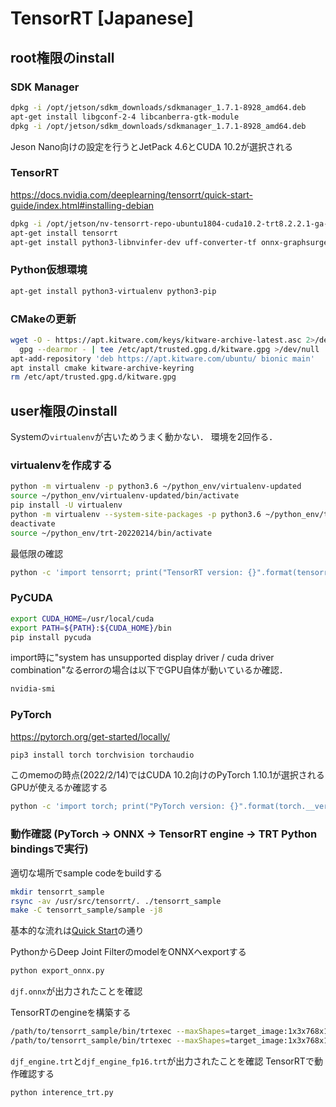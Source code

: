 # TensorRT [Japanese]

## root権限のinstall
### SDK Manager
```sh
dpkg -i /opt/jetson/sdkm_downloads/sdkmanager_1.7.1-8928_amd64.deb
apt-get install libgconf-2-4 libcanberra-gtk-module
dpkg -i /opt/jetson/sdkm_downloads/sdkmanager_1.7.1-8928_amd64.deb
```
Jeson Nano向けの設定を行うとJetPack 4.6とCUDA 10.2が選択される

### TensorRT
https://docs.nvidia.com/deeplearning/tensorrt/quick-start-guide/index.html#installing-debian
```sh
dpkg -i /opt/jetson/nv-tensorrt-repo-ubuntu1804-cuda10.2-trt8.2.2.1-ga-20211214_1-1_amd64.deb
apt-get install tensorrt
apt-get install python3-libnvinfer-dev uff-converter-tf onnx-graphsurgeon
```

### Python仮想環境
```sh
apt-get install python3-virtualenv python3-pip
```

### CMakeの更新
```sh
wget -O - https://apt.kitware.com/keys/kitware-archive-latest.asc 2>/dev/null |\
  gpg --dearmor - | tee /etc/apt/trusted.gpg.d/kitware.gpg >/dev/null
apt-add-repository 'deb https://apt.kitware.com/ubuntu/ bionic main'
apt install cmake kitware-archive-keyring
rm /etc/apt/trusted.gpg.d/kitware.gpg
```

## user権限のinstall
Systemの`virtualenv`が古いためうまく動かない．
環境を2回作る．
### virtualenvを作成する
```sh
python -m virtualenv -p python3.6 ~/python_env/virtualenv-updated
source ~/python_env/virtualenv-updated/bin/activate
pip install -U virtualenv
python -m virtualenv --system-site-packages -p python3.6 ~/python_env/trt-20220214
deactivate
source ~/python_env/trt-20220214/bin/activate
```

最低限の確認
```sh
python -c 'import tensorrt; print("TensorRT version: {}".format(tensorrt.__version__))'
```

### PyCUDA
```sh
export CUDA_HOME=/usr/local/cuda
export PATH=${PATH}:${CUDA_HOME}/bin
pip install pycuda
```

import時に"system has unsupported display driver / cuda driver combination"なるerrorの場合は以下でGPU自体が動いているか確認．
```sh
nvidia-smi
```

### PyTorch
https://pytorch.org/get-started/locally/
```sh
pip3 install torch torchvision torchaudio
```
このmemoの時点(2022/2/14)ではCUDA 10.2向けのPyTorch 1.10.1が選択される
GPUが使えるか確認する
```sh
python -c 'import torch; print("PyTorch version: {}".format(torch.__version__)); print("GPU available: {}".format(torch.cuda.is_available()))'
```

### 動作確認 (PyTorch -> ONNX -> TensorRT engine -> TRT Python bindingsで実行)
適切な場所でsample codeをbuildする
```sh
mkdir tensorrt_sample
rsync -av /usr/src/tensorrt/. ./tensorrt_sample
make -C tensorrt_sample/sample -j8
```

基本的な流れは[Quick Start](https://github.com/NVIDIA/TensorRT/blob/main/quickstart/IntroNotebooks/4.%20Using%20PyTorch%20through%20ONNX.ipynb)の通り


PythonからDeep Joint FilterのmodelをONNXへexportする
```sh
python export_onnx.py
```
`djf.onnx`が出力されたことを確認

TensorRTのengineを構築する
```sh
/path/to/tensorrt_sample/bin/trtexec --maxShapes=target_image:1x3x768x1024,guide_image:1x3x768x1024 --optShapes=target_image:1x3x682x1024,guide_image:1x3x682x1024 --minShapes=target_image:1x3x620x501,guide_image:1x3x620x501 --onnx=djf.onnx --saveEngine=djf_engine.trt
/path/to/tensorrt_sample/bin/trtexec --maxShapes=target_image:1x3x768x1024,guide_image:1x3x768x1024 --optShapes=target_image:1x3x682x1024,guide_image:1x3x682x1024 --minShapes=target_image:1x3x620x501,guide_image:1x3x620x501 --onnx=djf.onnx --saveEngine=djf_engine_fp16.trt --inputIOFormats=fp16:chw --outputIOFormats=fp16:chw --fp16
```
`djf_engine.trt`と`djf_engine_fp16.trt`が出力されたことを確認
TensorRTで動作確認する
```sh
python interence_trt.py
```